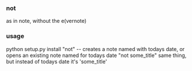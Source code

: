 ### not
as in note, without the e(vernote)

### usage
python setup.py install
"not" -- creates a note named with todays date, or opens an existing note named for todays date
"not some_title" same thing, but instead of todays date it's 'some_title'
